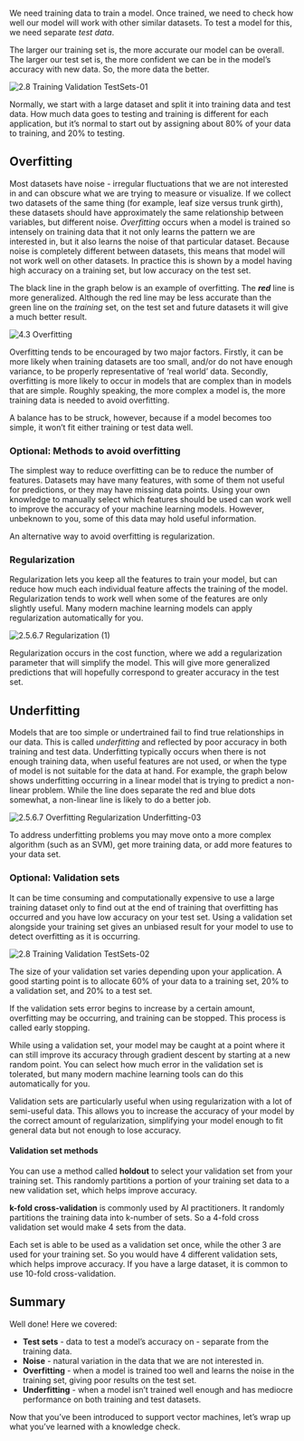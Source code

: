 We need training data to train a model. Once trained, we need to check how well our model will work with other similar datasets. To test a model for this, we need separate *test data*.

The larger our training set is, the more accurate our model can be overall. The larger our test set is, the more confident we can be in the model’s accuracy with new data. So, the more data the better.

![2.8 Training Validation TestSets-01](../media/2.8_Training_Validation_TestSets-01.png)

Normally, we start with a large dataset and split it into training data and test data. How much data goes to testing and training is different for each application, but it’s normal to start out by assigning about 80% of your data to training, and 20% to testing.  
  
## Overfitting

Most datasets have noise - irregular fluctuations that we are not interested in and can obscure what we are trying to measure or visualize. If we collect two datasets of the same thing (for example, leaf size versus trunk girth), these datasets should have approximately the same relationship between variables, but different noise. *Overfitting* occurs when a model is trained so intensely on training data that it not only learns the pattern we are interested in, but it also learns the noise of that particular dataset. Because noise is completely different between datasets, this means that model will not work well on other datasets. In practice this is shown by a model having high accuracy on a training set, but low accuracy on the test set.

The black line in the graph below is an example of overfitting. The *__red__* line is more generalized. Although the red line may be less accurate than the green line on the *training* set, on the test set and future datasets it will give a much better result.  
  
![4.3 Overfitting](../media/4.3_Overfitting.png)

Overfitting tends to be encouraged by two major factors. Firstly, it can be more likely when training datasets are too small, and/or do not have enough variance, to be properly representative of ‘real world’ data. Secondly, overfitting is more likely to occur in models that are complex than in models that are simple. Roughly speaking, the more complex a model is, the more training data is needed to avoid overfitting.  
  
A balance has to be struck, however, because if a model becomes too simple, it won’t fit either training or test data well.

### Optional: Methods to avoid overfitting

The simplest way to reduce overfitting can be to reduce the number of features. Datasets may have many features, with some of them not useful for predictions, or they may have missing data points. Using your own knowledge to manually select which features should be used can work well to improve the accuracy of your machine learning models. However, unbeknown to you, some of this data may hold useful information.
  
An alternative way to avoid overfitting is regularization.  
  
### Regularization
  
Regularization lets you keep all the features to train your model, but can reduce how much each individual feature affects the training of the model. Regularization tends to work well when some of the features are only slightly useful. Many modern machine learning models can apply regularization automatically for you.  

![2.5.6.7 Regularization (1)](../media/2.5.6.7_Regularization__1_.png)
  
Regularization occurs in the cost function, where we add a regularization parameter that will simplify the model. This will give more generalized predictions that will hopefully correspond to greater accuracy in the test set.  

  
## Underfitting

Models that are too simple or undertrained fail to find true relationships in our data. This is called *underfitting* and reflected by poor accuracy in both training and test data. Underfitting typically occurs when there is not enough training data, when useful features are not used, or when the type of model is not suitable for the data at hand. For example, the graph below shows underfitting occurring in a linear model that is trying to predict a non-linear problem. While the line does separate the red and blue dots somewhat, a non-linear line is likely to do a better job.
  
![2.5.6.7 Overfitting Regularization Underfitting-03](../media/2.5.6.7_Overfitting_Regularization_Underfitting-03.png)

To address underfitting problems you may move onto a more complex algorithm (such as an SVM), get more training data, or add more features to your data set.

### Optional: Validation sets

It can be time consuming and computationally expensive to use a large training dataset only to find out at the end of training that overfitting has occurred and you have low accuracy on your test set. Using a validation set alongside your training set gives an unbiased result for your model to use to detect overfitting as it is occurring.

![2.8 Training Validation TestSets-02](../media/2.8_Training_Validation_TestSets-02.png)

The size of your validation set varies depending upon your application. A good starting point is to allocate 60% of your data to a training set, 20% to a validation set, and 20% to a test set.

If the validation sets error begins to increase by a certain amount, overfitting may be occurring, and training can be stopped. This process is called early stopping.

While using a validation set, your model may be caught at a point where it can still improve its accuracy through gradient descent by starting at a new random point. You can select how much error in the validation set is tolerated, but many modern machine learning tools can do this automatically for you.

Validation sets are particularly useful when using regularization with a lot of semi-useful data. This allows you to increase the accuracy of your model by the correct amount of regularization, simplifying your model enough to fit general data but not enough to lose accuracy.

#### Validation set methods

You can use a method called __holdout__ to select your validation set from your training set. This randomly partitions a portion of your training set data to a new validation set, which helps improve accuracy.

__k-fold cross-validation__ is commonly used by AI practitioners. It randomly partitions the training data into k-number of sets. So a 4-fold cross validation set would make 4 sets from the data.

Each set is able to be used as a validation set once, while the other 3 are used for your training set. So you would have 4 different validation sets, which helps improve accuracy. If you have a large dataset, it is common to use 10-fold cross-validation.

## Summary

Well done! Here we covered:

* __Test sets__ - data to test a model’s accuracy on - separate from the training data.
* __Noise__ - natural variation in the data that we are not interested in.
* __Overfitting__ - when a model is trained too well and learns the noise in the training set, giving poor results on the test set.
* __Underfitting__ - when a model isn’t trained well enough and has mediocre performance on both training and test datasets.

Now that you’ve been introduced to support vector machines, let’s wrap up what you’ve learned with a knowledge check.
